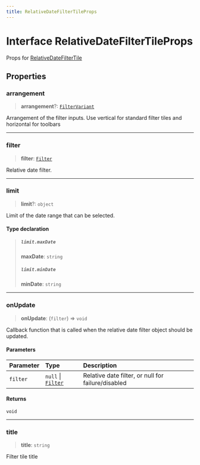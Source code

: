 ```yaml
---
title: RelativeDateFilterTileProps
---
```


# Interface RelativeDateFilterTileProps

Props for [RelativeDateFilterTile](../functions/function.RelativeDateFilterTile.md)

## Properties

### arrangement

> **arrangement**?: [`FilterVariant`](../type-aliases/type-alias.FilterVariant.md)

Arrangement of the filter inputs. Use vertical for standard filter tiles and horizontal for toolbars

***

### filter

> **filter**: [`Filter`](../../sdk-data/interfaces/interface.Filter.md)

Relative date filter.

***

### limit

> **limit**?: `object`

Limit of the date range that can be selected.

#### Type declaration

> ##### `limit.maxDate`
>
> **maxDate**: `string`
>
> ##### `limit.minDate`
>
> **minDate**: `string`
>
>

***

### onUpdate

> **onUpdate**: (`filter`) => `void`

Callback function that is called when the relative date filter object should be updated.

#### Parameters

| Parameter | Type | Description |
| :------ | :------ | :------ |
| `filter` | `null` \| [`Filter`](../../sdk-data/interfaces/interface.Filter.md) | Relative date filter, or null for failure/disabled |

#### Returns

`void`

***

### title

> **title**: `string`

Filter tile title
